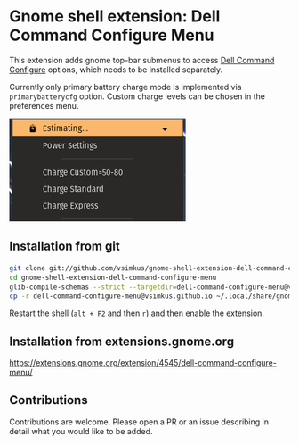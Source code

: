 # Gnome shell extension: Dell Command Configure Menu

This extension adds gnome top-bar submenus to access [Dell Command Configure](https://www.dell.com/support/kbdoc/en-uk/000178000/dell-command-configure) options, which needs to be installed separately.

Currently only primary battery charge mode is implemented via `primarybatterycfg` option. Custom charge levels can be chosen in the preferences menu.

![Charge options](./img/charge-options.png)

## Installation from git

```sh
git clone git://github.com/vsimkus/gnome-shell-extension-dell-command-configure-menu.git
cd gnome-shell-extension-dell-command-configure-menu
glib-compile-schemas --strict --targetdir=dell-command-configure-menu@vsimkus.github.io/schemas/ dell-command-configure-menu@vsimkus.github.io/schemas
cp -r dell-command-configure-menu@vsimkus.github.io ~/.local/share/gnome-shell/extensions
```

Restart the shell (`alt + F2` and then `r`) and then enable the extension.

## Installation from extensions.gnome.org

<https://extensions.gnome.org/extension/4545/dell-command-configure-menu/>

## Contributions

Contributions are welcome. Please open a PR or an issue describing in detail what you would like to be added.
